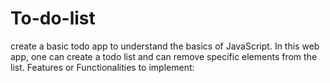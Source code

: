 # To-do-list
create a basic todo app to understand the basics of JavaScript. In this web app, one can create a todo list and can remove specific elements from the list. Features or Functionalities to implement:  
